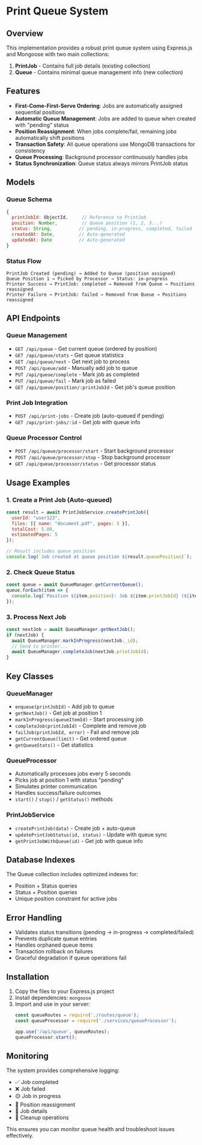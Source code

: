 # Print Queue System

## Overview

This implementation provides a robust print queue system using Express.js and Mongoose with two main collections:

1. **PrintJob** - Contains full job details (existing collection)
2. **Queue** - Contains minimal queue management info (new collection)

## Features

- **First-Come-First-Serve Ordering**: Jobs are automatically assigned sequential positions
- **Automatic Queue Management**: Jobs are added to queue when created with "pending" status
- **Position Reassignment**: When jobs complete/fail, remaining jobs automatically shift positions
- **Transaction Safety**: All queue operations use MongoDB transactions for consistency
- **Queue Processing**: Background processor continuously handles jobs
- **Status Synchronization**: Queue status always mirrors PrintJob status

## Models

### Queue Schema
```javascript
{
  printJobId: ObjectId,     // Reference to PrintJob
  position: Number,         // Queue position (1, 2, 3...)
  status: String,          // pending, in-progress, completed, failed
  createdAt: Date,         // Auto-generated
  updatedAt: Date          // Auto-generated
}
```

### Status Flow
```
PrintJob Created (pending) → Added to Queue (position assigned)
Queue Position 1 → Picked by Processor → Status: in-progress
Printer Success → PrintJob: completed → Removed from Queue → Positions reassigned
Printer Failure → PrintJob: failed → Removed from Queue → Positions reassigned
```

## API Endpoints

### Queue Management
- `GET /api/queue` - Get current queue (ordered by position)
- `GET /api/queue/stats` - Get queue statistics
- `GET /api/queue/next` - Get next job to process
- `POST /api/queue/add` - Manually add job to queue
- `PUT /api/queue/complete` - Mark job as completed
- `PUT /api/queue/fail` - Mark job as failed
- `GET /api/queue/position/:printJobId` - Get job's queue position

### Print Job Integration
- `POST /api/print-jobs` - Create job (auto-queued if pending)
- `GET /api/print-jobs/:id` - Get job with queue info

### Queue Processor Control
- `POST /api/queue/processor/start` - Start background processor
- `POST /api/queue/processor/stop` - Stop background processor
- `GET /api/queue/processor/status` - Get processor status

## Usage Examples

### 1. Create a Print Job (Auto-queued)
```javascript
const result = await PrintJobService.createPrintJob({
  userId: "user123",
  files: [{ name: "document.pdf", pages: 5 }],
  totalCost: 5.00,
  estimatedPages: 5
});

// Result includes queue position
console.log(`Job created at queue position ${result.queuePosition}`);
```

### 2. Check Queue Status
```javascript
const queue = await QueueManager.getCurrentQueue();
queue.forEach(item => {
  console.log(`Position ${item.position}: Job ${item.printJobId} (${item.status})`);
});
```

### 3. Process Next Job
```javascript
const nextJob = await QueueManager.getNextJob();
if (nextJob) {
  await QueueManager.markInProgress(nextJob._id);
  // Send to printer...
  await QueueManager.completeJob(nextJob.printJobId);
}
```

## Key Classes

### QueueManager
- `enqueue(printJobId)` - Add job to queue
- `getNextJob()` - Get job at position 1
- `markInProgress(queueItemId)` - Start processing job
- `completeJob(printJobId)` - Complete and remove job
- `failJob(printJobId, error)` - Fail and remove job
- `getCurrentQueue(limit)` - Get ordered queue
- `getQueueStats()` - Get statistics

### QueueProcessor
- Automatically processes jobs every 5 seconds
- Picks job at position 1 with status "pending"
- Simulates printer communication
- Handles success/failure outcomes
- `start()` / `stop()` / `getStatus()` methods

### PrintJobService
- `createPrintJob(data)` - Create job + auto-queue
- `updatePrintJobStatus(id, status)` - Update with queue sync
- `getPrintJobWithQueue(id)` - Get job with queue info

## Database Indexes

The Queue collection includes optimized indexes for:
- Position + Status queries
- Status + Position queries
- Unique position constraint for active jobs

## Error Handling

- Validates status transitions (pending → in-progress → completed/failed)
- Prevents duplicate queue entries
- Handles orphaned queue items
- Transaction rollback on failures
- Graceful degradation if queue operations fail

## Installation

1. Copy the files to your Express.js project
2. Install dependencies: `mongoose`
3. Import and use in your server:
   ```javascript
   const queueRoutes = require('./routes/queue');
   const queueProcessor = require('./services/queueProcessor');
   
   app.use('/api/queue', queueRoutes);
   queueProcessor.start();
   ```

## Monitoring

The system provides comprehensive logging:
- ✅ Job completed
- ❌ Job failed  
- 🟡 Job in progress
- 🔄 Position reassignment
- 📄 Job details
- 🧹 Cleanup operations

This ensures you can monitor queue health and troubleshoot issues effectively.